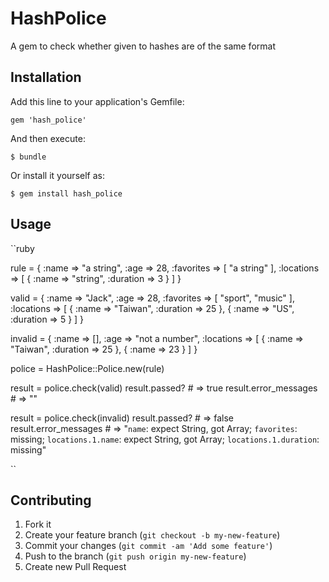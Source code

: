 # HashPolice
A gem to check whether given to hashes are of the same format

## Installation

Add this line to your application's Gemfile:

    gem 'hash_police'

And then execute:

    $ bundle

Or install it yourself as:

    $ gem install hash_police

## Usage

``ruby

rule = {
  :name => "a string",
  :age => 28,
  :favorites => [ "a string" ],
  :locations => [
    { :name => "string", :duration => 3 }
  ]
}

valid = {
  :name => "Jack",
  :age => 28,
  :favorites => [ "sport", "music" ],
  :locations => [
    { :name => "Taiwan", :duration => 25 },
    { :name => "US", :duration => 5 }
  ]
}

invalid = {
  :name => [],
  :age => "not a number",
  :locations => [
    { :name => "Taiwan", :duration => 25 },
    { :name => 23 }
  ]
}

police = HashPolice::Police.new(rule)

result = police.check(valid)
result.passed? # => true
result.error_messages # => ""

result = police.check(invalid)
result.passed? # => false
result.error_messages # => "`name`: expect String, got Array; `favorites`: missing; `locations.1.name`: expect String, got Array; `locations.1.duration`: missing"

``

## Contributing

1. Fork it
2. Create your feature branch (`git checkout -b my-new-feature`)
3. Commit your changes (`git commit -am 'Add some feature'`)
4. Push to the branch (`git push origin my-new-feature`)
5. Create new Pull Request
